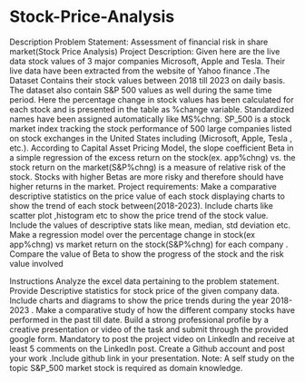 # Stock-Price-Analysis
Description
Problem Statement: Assessment of financial risk in share market(Stock Price Analysis) Project Description: Given here are the live data stock values of 3 major companies Microsoft, Apple and Tesla. Their live data have been extracted from the website of Yahoo finance .The Dataset Contains their stock values between 2018 till 2023 on daily basis. The dataset also contain S&P 500 values as well during the same time period. Here the percentage change in stock values has been calculated for each stock and is presented in the table as %change variable. Standardized names have been assigned automatically like MS%chng. SP_500 is a stock market index tracking the stock performance of 500 large companies listed on stock exchanges in the United States including (Microsoft, Apple, Tesla , etc.). According to Capital Asset Pricing Model, the slope coefficient Beta in a simple regression of the excess return on the stock(ex. app%chng) vs. the stock return on the market(S&P%chng) is a measure of relative risk of the stock. Stocks with higher Betas are more risky and therefore should have higher returns in the market. Project requirements: Make a comparative descriptive statistics on the price value of each stock displaying charts to show the trend of each stock between(2018-2023). Include charts like scatter plot ,histogram etc to show the price trend of the stock value. Include the values of descriptive stats like mean, median, std deviation etc. Make a regression model over the percentage change in stock(ex app%chng) vs market return on the stock(S&P%chng) for each company . Compare the value of Beta to show the progress of the stock and the risk value involved

Instructions
Analyze the excel data pertaining to the problem statement. Provide Descriptive statistics for stock price of the given company data. Include charts and diagrams to show the price trends during the year 2018-2023 . Make a comparative study of how the different company stocks have performed in the past till date. Build a strong professional profile by a creative presentation or video of the task and submit through the provided google form. Mandatory to post the project video on LinkedIn and receive at least 5 comments on the LinkedIn post. Create a Github account and post your work .Include github link in your presentation. Note: A self study on the topic S&P_500 market stock is required as domain knowledge.
